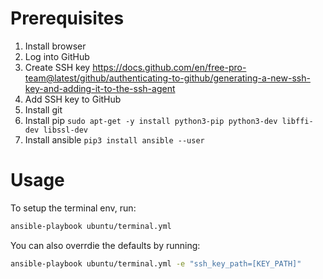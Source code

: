 # Prerequisites

1. Install browser
2. Log into GitHub
3. Create SSH key https://docs.github.com/en/free-pro-team@latest/github/authenticating-to-github/generating-a-new-ssh-key-and-adding-it-to-the-ssh-agent
4. Add SSH key to GitHub
5. Install git
6. Install pip `sudo apt-get -y install python3-pip python3-dev libffi-dev libssl-dev`
7. Install ansible `pip3 install ansible --user`

# Usage

To setup the terminal env, run:

```sh
ansible-playbook ubuntu/terminal.yml
```

You can also overrdie the defaults by running:

```sh
ansible-playbook ubuntu/terminal.yml -e "ssh_key_path=[KEY_PATH]"
```